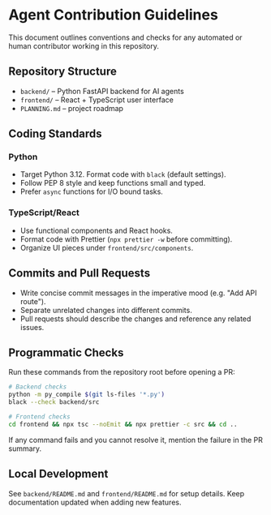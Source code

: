 # Agent Contribution Guidelines

This document outlines conventions and checks for any automated or human contributor working in this repository.

## Repository Structure
- `backend/` – Python FastAPI backend for AI agents
- `frontend/` – React + TypeScript user interface
- `PLANNING.md` – project roadmap

## Coding Standards

### Python
- Target Python 3.12. Format code with `black` (default settings).
- Follow PEP 8 style and keep functions small and typed.
- Prefer `async` functions for I/O bound tasks.

### TypeScript/React
- Use functional components and React hooks.
- Format code with Prettier (`npx prettier -w` before committing).
- Organize UI pieces under `frontend/src/components`.

## Commits and Pull Requests
- Write concise commit messages in the imperative mood (e.g. "Add API route").
- Separate unrelated changes into different commits.
- Pull requests should describe the changes and reference any related issues.

## Programmatic Checks
Run these commands from the repository root before opening a PR:

```bash
# Backend checks
python -m py_compile $(git ls-files '*.py')
black --check backend/src

# Frontend checks
cd frontend && npx tsc --noEmit && npx prettier -c src && cd ..
```

If any command fails and you cannot resolve it, mention the failure in the PR summary.

## Local Development
See `backend/README.md` and `frontend/README.md` for setup details. Keep documentation updated when adding new features.
